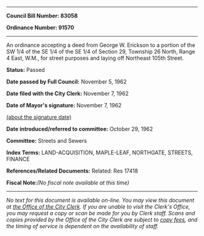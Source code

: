 

********

**Council Bill Number: 83058**
   
**Ordinance Number: 91570**
********

 An ordinance accepting a deed from George W. Erickson to a portion of the SW 1/4 of the SE 1/4 of the SE 1/4 of Section 29, Township 26 North, Range 4 East, W.M., for street purposes and laying off Northeast 105th Street.

**Status:** Passed
   
**Date passed by Full Council:** November 5, 1962
   
**Date filed with the City Clerk:** November 7, 1962
   
**Date of Mayor's signature:** November 7, 1962
   
[(about the signature date)](/~public/approvaldate.htm)
   
   
   
**Date introduced/referred to committee:** October 29, 1962
   
**Committee:** Streets and Sewers
   
   
**Index Terms:** LAND-ACQUISITION, MAPLE-LEAF, NORTHGATE, STREETS, FINANCE

**References/Related Documents:** Related: Res 17418

**Fiscal Note:**_(No fiscal note available at this time)_
********

_No text for this document is available on-line. You may view this document at [the Office of the City Clerk](http://www.seattle.gov/leg/clerk/contactUs.htm). If you are unable to visit the Clerk's Office, you may request a copy or scan be made for you by Clerk staff. Scans and copies provided by the Office of the City Clerk are subject to [copy fees](http://clerk.seattle.gov/~public/clerkfees.htm), and the timing of service is dependent on the availability of staff._

